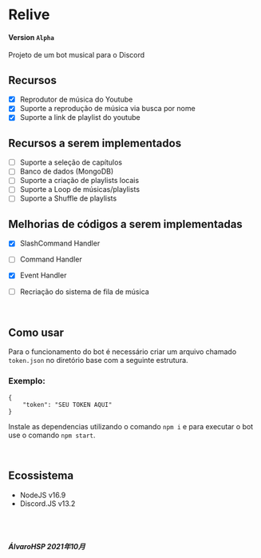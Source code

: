 # Relive
#### Version `Alpha`

Projeto de um bot musical para o Discord

## Recursos

- [x] Reprodutor de música do Youtube
- [x] Suporte a reprodução de música via busca por nome
- [x] Suporte a link de playlist do youtube

## Recursos a serem implementados

- [ ] Suporte a seleção de capítulos
- [ ] Banco de dados (MongoDB)
- [ ] Suporte a criação de playlists locais
- [ ] Suporte a Loop de músicas/playlists
- [ ] Suporte a Shuffle de playlists

## Melhorias de códigos a serem implementadas

- [X] SlashCommand Handler
- [ ] Command Handler
- [X] Event Handler
- [ ] Recriação do sistema de fila de música


<br>

## Como usar

Para o funcionamento do bot é necessário criar um arquivo chamado `token.json` no diretório base com a seguinte estrutura.

### Exemplo:
`{`<br>
`    "token": "SEU TOKEN AQUI"`<br>
`}`<br>


Instale as dependencias utilizando o comando `npm i` e para executar o bot use o comando `npm start`.

<br>

## Ecossistema

- NodeJS v16.9
- Discord.JS v13.2

<br><br>

#### *ÁlvaroHSP 2021年10月*